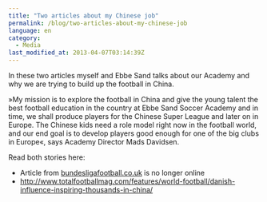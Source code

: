 ```yaml
---
title: "Two articles about my Chinese job"
permalink: /blog/two-articles-about-my-chinese-job
language: en
category:
  - Media
last_modified_at: 2013-04-07T03:14:39Z
---
```


In these two articles myself and Ebbe Sand talks about our Academy and why we are trying to build up the football in China.

»My mission is to explore the football in China and give the young talent the best football education in the country at Ebbe Sand Soccer Academy and in time, we shall produce players for the Chinese Super League and later on in Europe. The Chinese kids need a role model right now in the football world, and our end goal is to develop players good enough for one of the big clubs in Europe«, says Academy Director Mads Davidsen.

Read both stories here:

- Article from [bundesligafootball.co.uk](http://bundesligafootball.co.uk) is no longer online
- <http://www.totalfootballmag.com/features/world-football/danish-influence-inspiring-thousands-in-china/>
